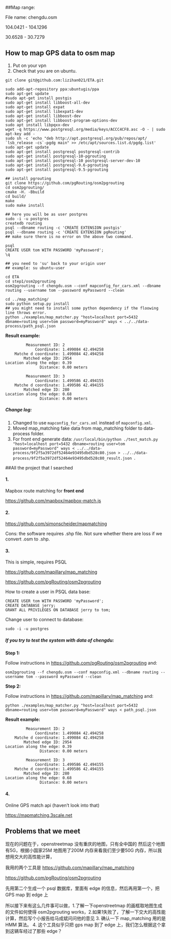 ##Map range: 

File name: chengdu.osm

104.0421 - 104.1296

30.6528 - 30.7279

How to map GPS data to osm map
---

1. Put on your vpn
2. Check that you are on ubuntu. 

```
git clone git@github.com:lizihan021/ETA.git

sudo add-apt-repository ppa:ubuntugis/ppa
sudo apt-get update
#sudo apt-get install postgis
sudo apt-get install libboost-all-dev
sudo apt-get install expat
sudo apt-get install libexpat1-dev
sudo apt-get install libboost-dev
sudo apt-get install libboost-program-options-dev
sudo apt install libpqxx-dev
wget -q https://www.postgresql.org/media/keys/ACCC4CF8.asc -O - | sudo apt-key add -
sudo sh -c 'echo "deb http://apt.postgresql.org/pub/repos/apt/ `lsb_release -cs`-pgdg main" >> /etc/apt/sources.list.d/pgdg.list'
sudo apt-get update
sudo apt-get install postgresql postgresql-contrib
sudo apt-get install postgresql-10-pgrouting
sudo apt-get install postgresql-10 postgresql-server-dev-10
sudo apt-get install postgresql-9.6-pgrouting
sudo apt-get install postgresql-9.5-pgrouting

## install pgrouting
git clone https://github.com/pgRouting/osm2pgrouting
cd osm2pgrouting/
cmake -H. -Bbuild
cd build/
make
sudo make install

## here you will be as user postgres
sudo -i -u postgres
createdb routing
psql --dbname routing -c 'CREATE EXTENSION postgis'
psql --dbname routing -c 'CREATE EXTENSION pgRouting'
## make sure there is no error on the above two command.

psql
CREATE USER tom WITH PASSWORD 'myPassword';
\q

## you need to 'su' back to your origin user
## example: su ubuntu-user

cd ETA
cd step1/osm2pgrouting
osm2pgrouting --f chengdu.osm --conf mapconfig_for_cars.xml --dbname routing --username tom --password myPassword --clean

cd ../map_matching/
sudo python setup.py install
## you might need to install some python dependency if the floowing line throws error.
python ./examples/map_matcher.py "host=localhost port=5432 dbname=routing user=tom password=myPassword" ways < ../../data-process/path_psql.json

```

**Result example:**

```
         Measurement ID: 2
             Coordinate: 1.499084 42.494258
    Matche d coordinate: 1.499084 42.494258
        Matched edge ID: 2954
Location along the edge: 0.39
               Distance: 0.00 meters

         Measurement ID: 3
             Coordinate: 1.499586 42.494155
    Matche d coordinate: 1.499586 42.494155
        Matched edge ID: 280
Location along the edge: 0.68
               Distance: 0.00 meters
```

##### Change log:

1. Changed to use `mapconfig_for_cars.xml` instead of `mapconfig.xml`. 
2. Moved map_matching fake data from map_matching folder to data-process folder.
3. For front end generate data: `/usr/local/bin/python ./test_match.py "host=localhost port=5432 dbname=routing user=tom password=myPassword" ways < ../../data-process/9f2f5a3972df52464e93495dbd528c80.json > ../../data-process/9f2f5a3972df52464e93495dbd528c80_result.json `. 

##All the project that I searched

#### 1.

Mapbox route matching for **front end**

<https://github.com/mapbox/mapbox-match.js>

#### 2.

<https://github.com/simonscheider/mapmatching>

Cons: the software requires .shp file. Not sure whether there are loss if we convert .osm to .shp.

#### 3. 
This is simple, requires PSQL 

<https://github.com/mapillary/map_matching> 

<https://github.com/pgRouting/osm2pgrouting> 

How to create a user in PSQL data base:
```
CREATE USER tom WITH PASSWORD 'myPassword';
CREATE DATABASE jerry;
GRANT ALL PRIVILEGES ON DATABASE jerry to tom;
```
Change user to connect to database:

`sudo -i -u postgres`

##### If you try to test the system with data of chengdu:

**Step 1:**

Follow instructions in <https://github.com/pgRouting/osm2pgrouting> and:

`osm2pgrouting --f chengdu.osm --conf mapconfig.xml --dbname routing --username tom --password myPassword --clean`

**Step 2:**

Follow instructions in <https://github.com/mapillary/map_matching> and:

`python ./examples/map_matcher.py "host=localhost port=5432 dbname=routing user=tom password=myPassword" ways < path_psql.json`

**Result example:**


```
         Measurement ID: 2
             Coordinate: 1.499084 42.494258
    Matche d coordinate: 1.499084 42.494258
        Matched edge ID: 2954
Location along the edge: 0.39
               Distance: 0.00 meters

         Measurement ID: 3
             Coordinate: 1.499586 42.494155
    Matche d coordinate: 1.499586 42.494155
        Matched edge ID: 280
Location along the edge: 0.68
               Distance: 0.00 meters
```

#### 4.

Online GPS match api (haven’t look into that)

https://mapmatching.3scale.net

Problems that we meet
---

现在的问题在于，openstreetmap 没有重庆的地图，只有全中国的 然后这个地图有5G，根据小国家25M 地图用了200M 内存来看我们至少要50G 内存，所以我想用交大的高性能计算， 

我用的两个工具是 <https://github.com/mapillary/map_matching> 

<https://github.com/pgRouting/osm2pgrouting>

先用第二个生成一个 psql 数据库，里面有 edge 的信息，然后再用第一个，把 GPS map 到 edge 上 

所以接下来有这么几件事可以做，1.了解一下openstreetmap 的画框取地图生成的文件如何使得 osm2pgrouting works，2.如果1失败了，了解一下交大的高性能计算，然后写个小报告给马成斌问问他的意见 3. 确认一下 map_matching 用的是HMM 算法。 4. 这个工具似乎只把 gps map 到了 edge 上，我们怎么根据这个拿到这辆车经过了那些 edge？
